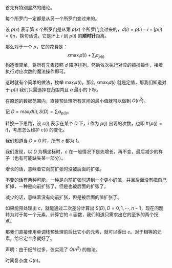 首先有特别显然的结论。

每个所罗门一定都是从另一个所罗门变过来的。

设 $p(x)$ 表示第 $x$ 个所罗门是从第 $p(x)$ 个所罗门变过来的，$d(i)=p(i)-i+[p(i)<i]n$，换句话说，它是环上 $i$ 到 $p(i)$ 的**顺时针**距离。

那么对于一个 $p$，它的花费是：
$$
x\max_{i}d(i)+\sum_{i}a_{p(i)}
$$
构造很简单，将所有元素按照 $d$ 降序排列，然后依次执行对应的抓捕操作，接着执行对应次数的魔法操作即可。

这时就有个简单的做法，枚举 $\max_i d(i)$，那么 $x\max_i d(i)$ 就是定值，那我们知道对于 $p(i)$ 我们只需选择在范围内且 $a$ 最小的下标。

在原题的数据范围内，直接预处理所有区间的最小值就可以做到 $O(n^2)$。

记 $D=\max_i d(i),S(D)=\sum_{i}a_{p(i)}$。

转换一下思路，设 $c(i)$ 表示在某个 $D$ 下，$i$ 作为 $p(j)$ 出现的次数，也即 $\#\{p(j)=i\}$，考虑怎么维护 $c(i)$ 的变化。

我们知道当 $D=0$ 时，所有 $c$ 都为 $1$。

我们发现，以 $D$ 为横坐标时，$c$ 在一般情况下是先增长，再不变，最后减少的样子（也有可能缺失某一部分）。

增长的话，意味着它向前扩张时没被后面的扩张。

不变的话有两种可能，一种是向前扩张时遇到一个更小的值，并且后面没有把自己扩掉，一种是向前扩张了，但是也被后面的扩张了。

减少的话，意味着没有向前扩张，但是被后面的值扩张了。

如果能预处理出 $c$，就能通过二次差分计算出 $S(D),D=0,1,\cdots,n-1$，现在问题转为对于每一个元素，计算它的 $c$ 函数，我们知道只需求出它的至多的两个拐点。

那我们直接使用单调栈预处理前后比它小的元素，就可以得出 $c$。对于相等的元素，给它定个序就好了。

声明：由于细节过多，仅实现了 $O(n^2)$ 的做法。

时间复杂度 $O(n)$。